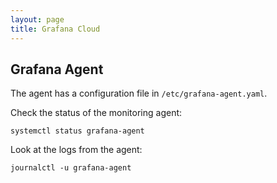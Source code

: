 ```yaml
---
layout: page
title: Grafana Cloud
---
```


## Grafana Agent

The agent has a configuration file in `/etc/grafana-agent.yaml`.

Check the status of the monitoring agent:

    systemctl status grafana-agent

Look at the logs from the agent:

    journalctl -u grafana-agent

